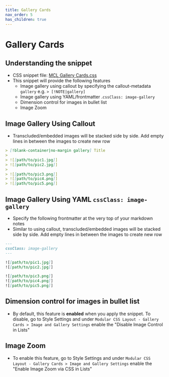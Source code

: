 ```yaml
---
title: Gallery Cards
nav_order: 5
has_children: true
---
```


# Gallery Cards

## Understanding the snippet
- CSS snippet file: [MCL Gallery Cards.css](https://github.com/efemkay/obsidian-modular-css-layout/blob/main/MCL%20Gallery%20Cards.css)
- This snippet will provide the following features
	- Image gallery using callout by specifying the callout-metadata `gallery` e.g. `> [!NOTE|gallery]`
	- Image gallery using YAML/frontmatter .`cssClass: image-gallery`
	- Dimension control for images in bullet list
	- Image Zoom

## Image Gallery Using Callout
- Transcluded/embedded images will be stacked side by side. Add empty lines in between the images to create new row

```markdown
> [!blank-container|no-margin gallery] Title
>
> ![[path/to/pic1.jpg]]
> ![[path/to/pic2.jpg]]
>
> ![[path/to/pic3.png]]
> ![[path/to/pic4.png]]
> ![[path/to/pic5.png]]
```

## Image Gallery Using YAML `cssClass: image-gallery`
- Specify the following frontmatter at the very top of your markdown notes
- Similar to using callout, transcluded/embedded images will be stacked side by side. Add empty lines in between the images to create new row


```markdown
---
cssClass: image-gallery
---

![[path/to/pic1.jpg]]
![[path/to/pic2.jpg]]

![[path/to/pic3.png]]
![[path/to/pic4.png]]
![[path/to/pic5.png]]

```

## Dimension control for images in bullet list
- By default, this feature is **enabled** when you apply the snippet. To disable, go to Style Settings and under `Modular CSS Layout - Gallery Cards > Image and Gallery Settings` enable the "Disable Image Control in Lists"

## Image Zoom
- To enable this feature, go to Style Settings and under `Modular CSS Layout - Gallery Cards > Image and Gallery Settings` enable the "Enable Image Zoom via CSS in Lists"
